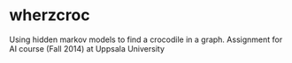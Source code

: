 wherzcroc
=========

Using hidden markov models to find a crocodile in a graph. Assignment for AI course (Fall 2014) at Uppsala University 
